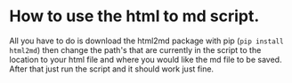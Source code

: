 # How to use the html to md script.
All you have to do is download the html2md package with pip (`pip install html2md`) then change the path's that are currently in the script to the location to your html file and where you would like the md file to be saved.
After that just run the script and it should work just fine.

